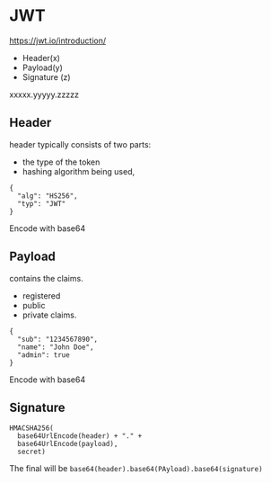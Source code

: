 # JWT

https://jwt.io/introduction/

- Header(x)
- Payload(y)
- Signature (z)


xxxxx.yyyyy.zzzzz

## Header
header typically consists of two parts: 
- the type of the token
- hashing algorithm being used,
```
{
  "alg": "HS256",
  "typ": "JWT"
}
```
Encode with base64

## Payload
contains the claims.
- registered
- public
- private claims.

```
{
  "sub": "1234567890",
  "name": "John Doe",
  "admin": true
}
```
Encode with base64

## Signature

```
HMACSHA256(
  base64UrlEncode(header) + "." +
  base64UrlEncode(payload),
  secret)
```


The final will be
`
base64(header).base64(PAyload).base64(signature)
`